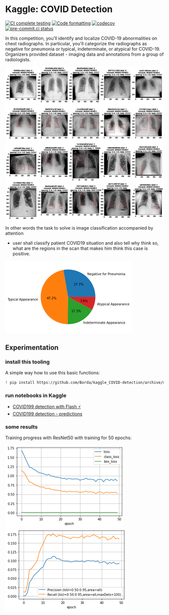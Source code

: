# Kaggle: COVID Detection

[![CI complete testing](https://github.com/Borda/kaggle_COVID-detection/actions/workflows/ci_testing.yml/badge.svg?branch=main&event=push)](https://github.com/Borda/kaggle_COVID-detection/actions/workflows/ci_testing.yml)
[![Code formatting](https://github.com/Borda/kaggle_COVID-detection/actions/workflows/code-format.yml/badge.svg?branch=main&event=push)](https://github.com/Borda/kaggle_COVID-detection/actions/workflows/code-format.yml)
[![codecov](https://codecov.io/gh/Borda/kaggle_COVID-detection/branch/main/graph/badge.svg)](https://codecov.io/gh/Borda/kaggle_COVID-detection)
[![pre-commit.ci status](https://results.pre-commit.ci/badge/github/Borda/kaggle_COVID-detection/main.svg)](https://results.pre-commit.ci/latest/github/Borda/kaggle_COVID-detection/main)

In this competition, you’ll identify and localize COVID-19 abnormalities on chest radiographs.
In particular, you'll categorize the radiographs as negative for pneumonia or typical, indeterminate, or atypical for COVID-19.
Organizers provided dataset - imaging data and annotations from a group of radiologists.

![Sample images](./assets/image-class-samples.jpg)

In other words the task to solve is image classification accompanied by attention

- user shall classify patient COVID19 situation and also tell why think so, what are the regions in the scan that makes him think this case is positive.

![Label distribution](./assets/labels-pie.png)

## Experimentation

### install this tooling

A simple way how to use this basic functions:

```bash
! pip install https://github.com/Borda/kaggle_COVID-detection/archive/main.zip
```

### run notebooks in Kaggle

- [COVID199 detection with Flash ⚡](https://www.kaggle.com/jirkaborovec/covid-detection-with-lightning-flash)
- [COVID199 detection - predictions](https://www.kaggle.com/jirkaborovec/covid-detection-with-lightning-flash-predictions)

### some results

Training progress with ResNet50 with training  for 50 epochs:

![Training process](./assets/logging-loss.png)
![Training process](./assets/logging-metric.png)
